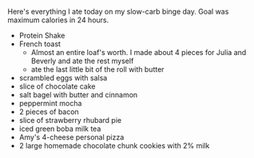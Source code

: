 Here's everything I ate today on my slow-carb binge day. Goal was maximum calories in 24 hours.

* Protein Shake
* French toast
  * Almost an entire loaf's worth. I made about 4 pieces for Julia and Beverly and ate the rest myself
  * ate the last little bit of the roll with butter
* scrambled eggs with salsa
* slice of chocolate cake
* salt bagel with butter and cinnamon
* peppermint mocha
* 2 pieces of bacon
* slice of strawberry rhubard pie
* iced green boba milk tea
* Amy's 4-cheese personal pizza
* 2 large homemade chocolate chunk cookies with 2% milk
